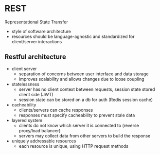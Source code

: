 # REST

Representational State Transfer

* style of software architecture
* resources should be language-agnostic and standardized for client/server interactions

## Restful architecture

* client server
  * separation of concerns between user interface and data storage
  * improves scalability and allows changes due to loose coupling
* statelessness
  * server has no client context between requests, session state stored client side (JWT)
  * session state can be stored on a db for auth (Redis session cache)
* cacheability
  * clients/servers can cache responses
  * responses must specify cacheability to prevent stale data
* layered system
  * clients do not know which server it is connected to (reverse proxy/load balancer)
  * servers may collect data from other servers to build the response
* uniquely addressable resources
  * each resource is unique, using HTTP request methods

